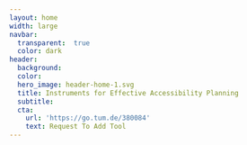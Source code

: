 ```yaml
---
layout: home
width: large
navbar:
  transparent:  true
  color: dark
header:
  background:
  color: 
  hero_image: header-home-1.svg
  title: Instruments for Effective Accessibility Planning
  subtitle: 
  cta: 
    url: 'https://go.tum.de/380084'
    text: Request To Add Tool
---
```


